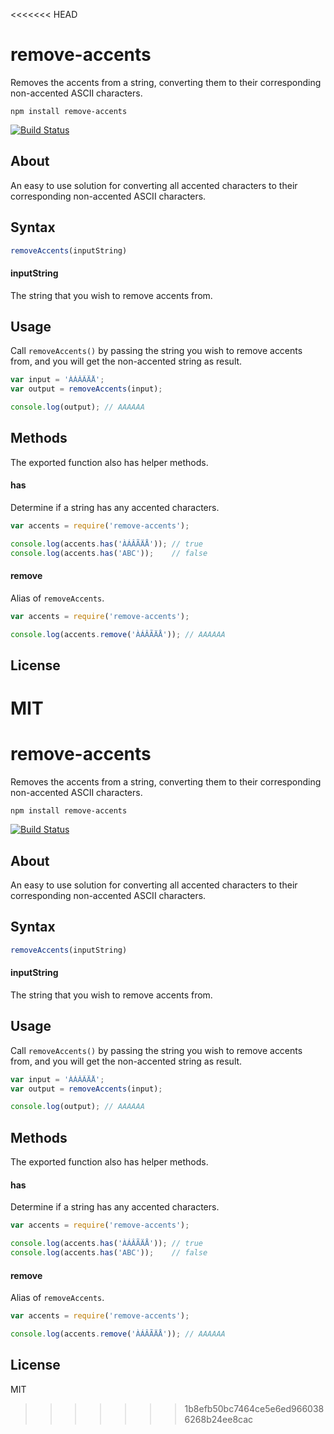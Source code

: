 <<<<<<< HEAD
# remove-accents

Removes the accents from a string, converting them to their corresponding non-accented ASCII characters.

```
npm install remove-accents
```

[![Build Status](https://travis-ci.org/tyxla/remove-accents.svg)](https://travis-ci.org/tyxla/remove-accents)

## About

An easy to use solution for converting all accented characters to their corresponding non-accented ASCII characters.

## Syntax

``` js
removeAccents(inputString)
```

#### inputString

The string that you wish to remove accents from.

## Usage

Call `removeAccents()` by passing the string you wish to remove accents from, and you will get the non-accented string as result.

``` js
var input = 'ÀÁÂÃÄÅ';
var output = removeAccents(input);

console.log(output); // AAAAAA
```

## Methods

The exported function also has helper methods.

#### has

Determine if a string has any accented characters.

``` js
var accents = require('remove-accents');

console.log(accents.has('ÀÁÂÃÄÅ')); // true
console.log(accents.has('ABC'));    // false
```

#### remove

Alias of `removeAccents`.

``` js
var accents = require('remove-accents');

console.log(accents.remove('ÀÁÂÃÄÅ')); // AAAAAA
```

## License

MIT
=======
# remove-accents

Removes the accents from a string, converting them to their corresponding non-accented ASCII characters.

```
npm install remove-accents
```

[![Build Status](https://travis-ci.org/tyxla/remove-accents.svg)](https://travis-ci.org/tyxla/remove-accents)

## About

An easy to use solution for converting all accented characters to their corresponding non-accented ASCII characters.

## Syntax

``` js
removeAccents(inputString)
```

#### inputString

The string that you wish to remove accents from.

## Usage

Call `removeAccents()` by passing the string you wish to remove accents from, and you will get the non-accented string as result.

``` js
var input = 'ÀÁÂÃÄÅ';
var output = removeAccents(input);

console.log(output); // AAAAAA
```

## Methods

The exported function also has helper methods.

#### has

Determine if a string has any accented characters.

``` js
var accents = require('remove-accents');

console.log(accents.has('ÀÁÂÃÄÅ')); // true
console.log(accents.has('ABC'));    // false
```

#### remove

Alias of `removeAccents`.

``` js
var accents = require('remove-accents');

console.log(accents.remove('ÀÁÂÃÄÅ')); // AAAAAA
```

## License

MIT
>>>>>>> 1b8efb50bc7464ce5e6ed9660386268b24ee8cac
